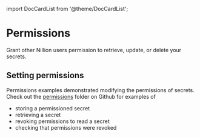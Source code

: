 import DocCardList from '@theme/DocCardList';

# Permissions

Grant other Nillion users permission to retrieve, update, or delete your secrets.

## Setting permissions

Permissions examples demonstrated modifying the permissions of secrets. Check out the [permissions](https://github.com/nillion-oss/nillion-python-starter/blob/main/permissions) folder on Github for examples of

- storing a permissioned secret
- retrieving a secret
- revoking permissions to read a secret
- checking that permissions were revoked

<DocCardList/>
